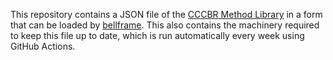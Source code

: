 This repository contains a JSON file of the
[CCCBR Method Library](https://cccbr.github.io/methods-library/index.html) in a form that can be
loaded by [bellframe](https://github.com/kneasle/bellframe).  This also contains the machinery
required to keep this file up to date, which is run automatically every week using GitHub Actions.
